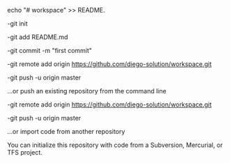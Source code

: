 echo "# workspace" >> README.

-git init

-git add README.md

-git commit -m "first commit"

-git remote add origin https://github.com/diego-solution/workspace.git

-git push -u origin master

…or push an existing repository from the command line

-git remote add origin https://github.com/diego-solution/workspace.git

-git push -u origin master

…or import code from another repository

You can initialize this repository with code from a Subversion, Mercurial, or TFS project.

